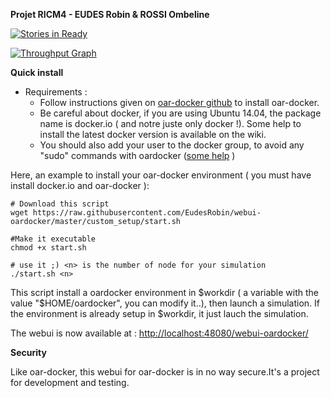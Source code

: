 __Projet RICM4 - EUDES Robin & ROSSI Ombeline__


[![Stories in Ready](https://badge.waffle.io/eudesrobin/webui-oardocker.svg?label=ready&title=Ready)](http://waffle.io/eudesrobin/webui-oardocker)

[![Throughput Graph](https://graphs.waffle.io/eudesrobin/webui-oardocker/throughput.svg)](https://waffle.io/eudesrobin/webui-oardocker/metrics)


**Quick install**
  * Requirements :
    * Follow instructions given on [oar-docker github](https://github.com/oar-team/oar-docker) to install oar-docker.
    * Be careful about docker, if you are using Ubuntu 14.04, the package name is docker.io ( and notre juste only docker !).
      Some help to install the latest docker version is available on the wiki.
    * You should also add your user to the docker group, to avoid any "sudo" commands with oardocker ([some help](https://docs.docker.com/installation/ubuntulinux/#giving-non-root-access) )


Here, an example to install your oar-docker environment ( you must have install docker.io and oar-docker ):
```
# Download this script
wget https://raw.githubusercontent.com/EudesRobin/webui-oardocker/master/custom_setup/start.sh

#Make it executable
chmod +x start.sh

# use it ;) <n> is the number of node for your simulation
./start.sh <n>
```
This script install a oardocker environment in \$workdir ( a variable with the value  "\$HOME/oardocker", you can modify it..), then launch a simulation. If the environment is already setup in \$workdir, it just lauch the simulation.


The webui is now available at : [http://localhost:48080/webui-oardocker/](http://localhost:48080/webui-oardocker/)

__Security__

Like oar-docker, this webui for oar-docker is in no way secure.It's a project for development and testing.

